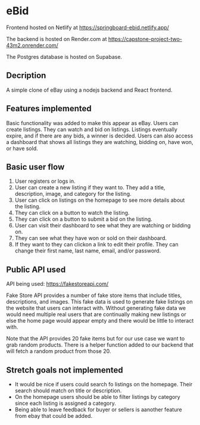 # eBid

Frontend hosted on Netlify at https://springboard-ebid.netlify.app/

The backend is hosted on Render.com at https://capstone-project-two-43m2.onrender.com/

The Postgres database is hosted on Supabase.

## Decription
A simple clone of eBay using a nodejs backend and React frontend.

## Features implemented
Basic functionality was added to make this appear as eBay. Users can create listings. They can watch and bid on listings. Listings eventually expire, and if there are any bids, a winner is decided. Users can also access a dashboard that shows all listings they are watching, bidding on, have won, or have sold.

## Basic user flow
1. User registers or logs in.
2. User can create a new listing if they want to. They add a title, description, image, and category for the listing.
3. User can click on listings on the homepage to see more details about the listing.
4. They can click on a button to watch the listing.
5. They can click on a button to submit a bid on the listing.
6. User can visit their dashboard to see what they are watching or bidding on.
7. They can see what they have won or sold on their dashboard.
8. If they want to they can clickon a link to edit their profile. They can change their first name, last name, email, and/or password.

## Public API used
API being used: https://fakestoreapi.com/

Fake Store API provides a number of fake store items that include titles, descriptions, and images. This fake data is used to generate fake listings on the website that users can interact with. Without generating fake data we would need multiple real users that are continually making new listings or else the home page would appear empty and there would be little to interact with.

Note that the API provides 20 fake items but for our use case we want to grab random products. There is a helper function added to our backend that will fetch a random product from those 20.

## Stretch goals not implemented
* It would be nice if users could search fo listings on the homepage. Their search should match on title or description.
* On the homepage users should be able to filter listings by category since each listing is assigned a category.
* Being able to leave feedback for buyer or sellers is aanother feature from ebay that could be added.


